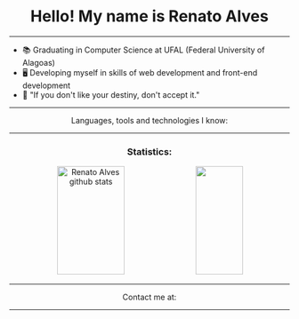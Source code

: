 <div align="center">
  <h1>Hello! My name is Renato Alves</h1>
</div>
<hr>
<ul>
  <li> 📚 Graduating in Computer Science at UFAL (Federal University of Alagoas)</li>
  <li> 🖥️ Developing myself in skills of web development and front-end development</li>
  <li> 🍃 "If you don't like your destiny, don't accept it."</li>
</ul>
<hr>
<div align="center">
  <p>Languages, tools and technologies I know:</p>
</div>
<hr>
<div align="center">
  <h3>Statistics:</h3>
  <img width="49%" height="195px" src="https://github-readme-stats.vercel.app/api?username=rena02to&show_icons=true&count_private=true&hide_border=true&title_color=00FF7F&icon_color=6495ED&text_color=c9d1d9&bg_color=0d1117" alt="Renato Alves github stats" /> 
  <img width="41%" height="195px" src="https://github-readme-stats.vercel.app/api/top-langs/?username=rena02to&layout=compact&hide_border=true&title_color=00FF7F&text_color=c9d1d9&bg_color=0d1117" />
</div>
<hr>
<div align="center">
  <p>Contact me at:</p>
</div>
<hr>
